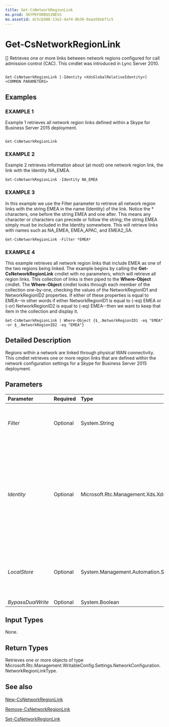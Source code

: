 ```yaml
---
title: Get-CsNetworkRegionLink
ms.prod: SKYPEFORBUSINESS
ms.assetid: dc5cb988-13e2-4af4-8b36-0aaa58ebf1c5
---
```



# Get-CsNetworkRegionLink
[]
Retrieves one or more links between network regions configured for call admission control (CAC). This cmdlet was introduced in Lync Server 2010.
  
    
    


```

Get-CsNetworkRegionLink [-Identity <XdsGlobalRelativeIdentity>] <COMMON PARAMETERS>

```


## Examples


  
    
    

### EXAMPLE 1

Example 1 retrieves all network region links defined within a Skype for Business Server 2015 deployment.
  
    
    

```

Get-CsNetworkRegionLink
```


### EXAMPLE 2

Example 2 retrieves information about (at most) one network region link, the link with the Identity NA_EMEA.
  
    
    

```
Get-CsNetworkRegionLink -Identity NA_EMEA
```


### EXAMPLE 3

In this example we use the Filter parameter to retrieve all network region links with the string EMEA in the name (Identity) of the link. Notice the * characters, one before the string EMEA and one after. This means any character or characters can precede or follow the string; the string EMEA simply must be included in the Identity somewhere. This will retrieve links with names such as NA_EMEA, EMEA_APAC, and EMEA2_SA.
  
    
    

```
Get-CsNetworkRegionLink -Filter *EMEA*
```


### EXAMPLE 4

This example retrieves all network region links that include EMEA as one of the two regions being linked. The example begins by calling the **Get-CsNetworkRegionLink** cmdlet with no parameters, which will retrieve all region links. This collection of links is then piped to the **Where-Object** cmdlet. The **Where-Object** cmdlet looks through each member of the collection one-by-one, checking the values of the NetworkRegionID1 and NetworkRegionID2 properties. If either of these properties is equal to EMEA--in other words if either NetworkRegionID1 is equal to (-eq) EMEA or (-or) NetworkRegionID2 is equal to (-eq) EMEA--then we want to keep that item in the collection and display it.
  
    
    

```
Get-CsNetworkRegionLink | Where-Object {$_.NetworkRegionID1 -eq "EMEA" -or $_.NetworkRegionID2 -eq "EMEA"}
```


## Detailed Description

Regions within a network are linked through physical WAN connectivity. This cmdlet retrieves one or more region links that are defined within the network configuration settings for a Skype for Business Server 2015 deployment.
  
    
    

## Parameters



|**Parameter**|**Required**|**Type**|**Description**|
|:-----|:-----|:-----|:-----|
| _Filter_ <br/> |Optional  <br/> |System.String  <br/> |Accepts a wildcard string that is used to retrieve network links based on matching the value of the Identity to the wildcard string.  <br/> |
| _Identity_ <br/> |Optional  <br/> |Microsoft.Rtc.Management.Xds.XdsGlobalRelativeIdentity  <br/> |The unique identifier of the network region link you want to retrieve. Network region links are created only at the global scope, so this identifier does not need to specify a scope. Instead, it contains a string that is a unique name that identifies that link. (Note that this value is the same as the NetworkRegionLinkID.)  <br/> |
| _LocalStore_ <br/> |Optional  <br/> |System.Management.Automation.SwitchParameter  <br/> |Retrieves the network region link information from the local replica of the Central Management store, rather than the Central Management store itself.  <br/> |
| _BypassDualWrite_ <br/> |Optional  <br/> |System.Boolean  <br/> |PARAMVALUE: $true | $false  <br/> |
   

## Input Types

None.
  
    
    

## Return Types

Retrieves one or more objects of type Microsoft.Rtc.Management.WritableConfig.Settings.NetworkConfiguration.NetworkRegionLinkType.
  
    
    

## See also


#### 


  
    
    
 [New-CsNetworkRegionLink](new-csnetworkregionlink.md)
  
    
    
 [Remove-CsNetworkRegionLink](remove-csnetworkregionlink.md)
  
    
    
 [Set-CsNetworkRegionLink](set-csnetworkregionlink.md)
